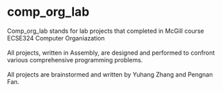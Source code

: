 # comp_org_lab
Comp_org_lab stands for lab projects that completed in McGill course ECSE324 Computer Organiazation </br>
</br>
All projects, written in Assembly, are designed and performed to confront various comprehensive programming problems.</br>
</br>
All projects are brainstormed and written by Yuhang Zhang and Pengnan Fan.
